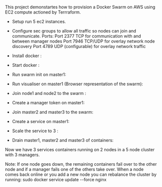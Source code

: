 This project demonstartes how to provision a Docker Swarm on AWS using EC2 compute actioned by Terrraform.

- Setup run 5 ec2 instances.
- Configure sec groups to allow all traffic so nodes can join and communicate.
Ports:
Port 2377 TCP for communication with and between manager nodes
Port 7946 TCP/UDP for overlay network node discovery
Port 4789 UDP (configurable) for overlay network traffic

- Install docker :
- Start docker :
- Run swarm init on master1:
- Run visualiser on master1 (Browser representation of the swarm):
- Join node1 and node2 to the swarm :
- Create a manager token on master1:
- Join master2 and master3 to the swarm:
- Create a service on master1: 
- Scale the service to 3 : 
- Drain master1, master2 and master3 of containers: 

Now we have 3 services containers running on 2 nodes in a 5 node cluster with 3 managers.

Note: 
If one node goes down, the remaining containers fail over to the other node and if a manager fails one of the others take over.
When a node comes back online or you add a new node you can rebalance the cluster by running: 
sudo docker service update --force nginx


